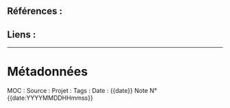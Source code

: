 ## Références :
>
 

## Liens :




***
# Métadonnées
MOC : 
Source :
Projet :
Tags : 
Date : {{date}}
Note N° {{date:YYYYMMDDHHmmss}}